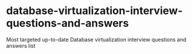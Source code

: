 # database-virtualization-interview-questions-and-answers
Most targeted up-to-date Database virtualization interview questions and answers list

